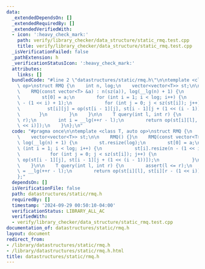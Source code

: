 ```yaml
---
data:
  _extendedDependsOn: []
  _extendedRequiredBy: []
  _extendedVerifiedWith:
  - icon: ':heavy_check_mark:'
    path: verify/library_checker/data_structure/static_rmq.test.cpp
    title: verify/library_checker/data_structure/static_rmq.test.cpp
  _isVerificationFailed: false
  _pathExtension: h
  _verificationStatusIcon: ':heavy_check_mark:'
  attributes:
    links: []
  bundledCode: "#line 2 \"datastructures/static/rmq.h\"\n\ntemplate <class T, auto\
    \ op>\nstruct RMQ {\n    int n, log;\n    vector<vector<T>> st;\n\n    RMQ() {}\n\
    \    RMQ(const vector<T> &a) : n(sz(a)), log(__lg(n) + 1) {\n        st.resize(log);\n\
    \        st[0] = a;\n        for (int i = 1; i < log; i++) {\n            st[i].resize(n\
    \ - (1 << i) + 1);\n            for (int j = 0; j < sz(st[i]); j++) {\n      \
    \          st[i][j] = op(st[i - 1][j], st[i - 1][j + (1 << (i - 1))]);\n     \
    \       }\n        }\n    }\n\n    T query(int l, int r) {\n        assert(l <=\
    \ r);\n        int i = __lg(++r - l);\n        return op(st[i][l], st[i][r - (1\
    \ << i)]);\n    }\n};\n"
  code: "#pragma once\n\ntemplate <class T, auto op>\nstruct RMQ {\n    int n, log;\n\
    \    vector<vector<T>> st;\n\n    RMQ() {}\n    RMQ(const vector<T> &a) : n(sz(a)),\
    \ log(__lg(n) + 1) {\n        st.resize(log);\n        st[0] = a;\n        for\
    \ (int i = 1; i < log; i++) {\n            st[i].resize(n - (1 << i) + 1);\n \
    \           for (int j = 0; j < sz(st[i]); j++) {\n                st[i][j] =\
    \ op(st[i - 1][j], st[i - 1][j + (1 << (i - 1))]);\n            }\n        }\n\
    \    }\n\n    T query(int l, int r) {\n        assert(l <= r);\n        int i\
    \ = __lg(++r - l);\n        return op(st[i][l], st[i][r - (1 << i)]);\n    }\n\
    };"
  dependsOn: []
  isVerificationFile: false
  path: datastructures/static/rmq.h
  requiredBy: []
  timestamp: '2024-09-29 00:50:10-04:00'
  verificationStatus: LIBRARY_ALL_AC
  verifiedWith:
  - verify/library_checker/data_structure/static_rmq.test.cpp
documentation_of: datastructures/static/rmq.h
layout: document
redirect_from:
- /library/datastructures/static/rmq.h
- /library/datastructures/static/rmq.h.html
title: datastructures/static/rmq.h
---
```

